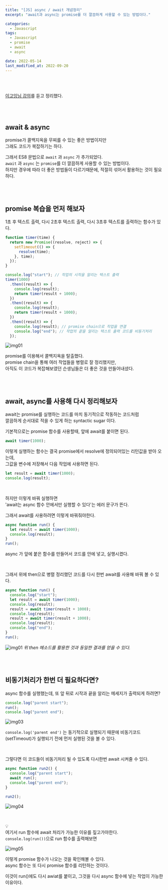 ```yaml
---
title: "[JS] async / await 개념정리"
excerpt: "await과 async는 promise를 더 깔끔하게 사용할 수 있는 방법이다."

categories:
  - Javascript
tags:
  - Javascript
  - promise
  - await
  - async

date: 2022-05-14
last_modified_at: 2022-09-20
---
```


<br>
<br>

[이고잉님 강의]를 듣고 정리했다.

<br>
<br>

## await & async

promise가 콜백지옥을 무찌를 수 있는 좋은 방법이지만<br>
그래도 코드가 복잡하기는 하다.

그래서 ES8 문법으로 `await` 과 `async` 가 추가되었다.<br>
`await` 과 `async` 는 `promise`를 더 깔끔하게 사용할 수 있는 방법이다.<br>
하지만 경우에 따라 더 좋은 방법들이 다르기때문에, 적절히 섞어서 활용하는 것이 필요하다.

<br>
<br>

## promise 복습을 먼저 해보자

1초 후 텍스트 출력, 다시 2초후 텍스트 출력, 다시 3초후 텍스트를 출력하는 함수가 있다.

```javascript
function timer(time) {
  return new Promise((resolve, reject) => {
    setTimeout(() => {
      resolve(time);
    }, time);
  });
}

console.log("start"); // 작업의 시작을 알리는 텍스트 출력
timer(1000)
  .then((result) => {
    console.log(result);
    return timer(result + 1000);
  })
  .then((result) => {
    console.log(result);
    return timer(result + 1000);
  })
  .then((result) => {
    console.log(result); // promise chain으로 작업을 연결
    console.log("end"); // 작업의 끝을 알리는 텍스트 출력 코드를 비동기처리
  });
```

![img01](https://user-images.githubusercontent.com/81657811/191149879-eff0b77d-fafd-44b7-9c8e-99220af2276b.png)

promise를 이용해서 콜백지옥을 탈출했다.<br>
promise chain을 통해 여러 작업들을 병렬로 잘 정리했지만,<br>
아직도 이 코드가 복잡해보였던 슨생님들은 더 좋은 것을 만들어내셨다.

<br>
<br>

## await, async를 사용해 다시 정리해보자

await는 promise를 실행하는 코드를 마치 동기적으로 작동하는 코드처럼<br>
깔끔하게 순서대로 적을 수 있게 하는 syntactic sugar 이다.

기본적으로는 promise 함수를 사용할때, 앞에 await를 붙이면 된다.

```javascript
await timer(1000);
```

이렇게 실행하는 함수는 결국 promise에서 resolve에 정의되어있는 리턴값을 받아 오는데,<br>
그값을 변수에 저장해서 다음 작업에 사용하면 된다.

```javascript
let result = await timer(1000);
console.log(result);
```

<br>

하지만 이렇게 바꿔 실행하면<br>
'await는 async 함수 안에서만 실행할 수 있다'는 에러 문구가 뜬다.

그래서 await를 사용하려면 이렇게 바꿔줘야한다.

```javascript
async function run() {
  let result = await timer(1000);
  console.log(result);
}
run();
```

async 가 앞에 붙은 함수를 만들어서 코드를 안에 넣고, 실행시켰다.

<br>

그래서 위에 then으로 병렬 정리했던 코드를 다시 한번 await를 사용해 바꿔 볼 수 있다.

```javascript
async function run() {
  console.log("start");
  let result = await timer(1000);
  console.log(result);
  result = await timer(result + 1000);
  console.log(result);
  result = await timer(result + 1000);
  console.log(result);
  console.log("end");
}
run();
```

![img01](https://user-images.githubusercontent.com/81657811/191149879-eff0b77d-fafd-44b7-9c8e-99220af2276b.png)
_위 then 메소드를 활용한 것과 동일한 결과를 얻을 수 있다._

<br>
<br>

## 비동기처리가 한번 더 필요하다면?

async 함수를 실행했는데, 또 앞 뒤로 시작과 끝을 알리는 메세지가 출력되게 하려면?

```javascript
console.log("parent start");
run();
console.log("parent end");
```

![img03](https://user-images.githubusercontent.com/81657811/191190758-90432f38-f5a7-4809-9ac6-a426daf983e0.png)

`console.log('parent end')` 는 동기적으로 실행되기 때문에 비동기코드(setTimeout)가 실행되기 전에 먼저 실행된 것을 볼 수 있다.

<br>

그렇다면 이 코드들이 비동기처리 될 수 있도록 다시한번 await 시켜줄 수 있다.

```javascript
async function run2() {
  console.log("parent start");
  await run();
  console.log("parent end");
}

run2();
```

![img04](https://user-images.githubusercontent.com/81657811/191190960-52567647-a87f-4152-ba81-78e34704d320.png)

<br>

💡<br>
여기서 run 함수에 await 처리가 가능한 이유를 짚고가야한다.<br>
`console.log(run())`으로 run 함수를 출력해보면

![img05](https://user-images.githubusercontent.com/81657811/191190963-734289ab-f6e1-41b5-998c-29716a4e5963.png)

이렇게 promise 함수가 나오는 것을 확인해볼 수 있다.<br>
async 함수는 또 다시 promise 함수를 리턴하는 것이다.

이것이 run()에도 다시 awiat를 붙이고, 그것을 다시 async 함수에 넣는 작업이 가능한 이유이다.

[이고잉님 강의]: https://youtu.be/1z5bU-CTVsQ
